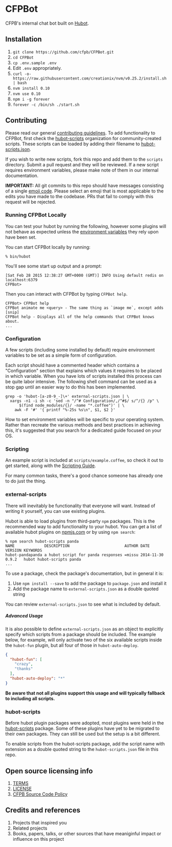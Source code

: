 # CFPBot

CFPB's internal chat bot built on [Hubot](http://hubot.github.com).

## Installation

1. `git clone https://github.com/cfpb/CFPBot.git`
1. `cd CFPBot`
1. `cp .env.sample .env`
1. Edit `.env` appropriately.
1. `curl -o- https://raw.githubusercontent.com/creationix/nvm/v0.25.2/install.sh | bash`
1. `nvm install 0.10`
1. `nvm use 0.10`
1. `npm i -g forever`
1. `forever -c /bin/sh ./start.sh`

## Contributing

Please read our general [contributing guidelines](CONTRIBUTING.md). To add functionality to CFPBot, first check the [hubot-scripts](https://github.com/github/hubot-scripts#hubot-scripts) organization for community-created scripts. These scripts can be loaded by adding their filename to [hubot-scripts.json](hubot-scripts.json).

If you wish to write new scripts, fork this repo and add them to the `scripts` directory. Submit a pull request and they will be reviewed. If a new script requires environment variables, please make note of them in our internal documentation.

**IMPORTANT:** All git commits to this repo should have messages consisting of a single [emoji code](http://www.emoji-cheat-sheet.com/). Please select an emoji that is most applicable to the edits you have made to the codebase. PRs that fail to comply with this request will be rejected.

### Running CFPBot Locally

You can test your hubot by running the following, however some plugins will not
behave as expected unless the [environment variables](#configuration) they rely
upon have been set.

You can start CFPBot locally by running:

    % bin/hubot

You'll see some start up output and a prompt:

    [Sat Feb 28 2015 12:38:27 GMT+0000 (GMT)] INFO Using default redis on localhost:6379
    CFPBot>

Then you can interact with CFPBot by typing `CFPBot help`.

    CFPBot> CFPBot help
    CFPBot animate me <query> - The same thing as `image me`, except adds [snip]
    CFPBot help - Displays all of the help commands that CFPBot knows about.
    ...

### Configuration

A few scripts (including some installed by default) require environment
variables to be set as a simple form of configuration.

Each script should have a commented header which contains a "Configuration"
section that explains which values it requires to be placed in which variable.
When you have lots of scripts installed this process can be quite labor
intensive. The following shell command can be used as a stop gap until an
easier way to do this has been implemented.

    grep -o 'hubot-[a-z0-9_-]\+' external-scripts.json | \
      xargs -n1 -i sh -c 'sed -n "/^# Configuration/,/^#$/ s/^/{} /p" \
          $(find node_modules/{}/ -name "*.coffee")' | \
        awk -F '#' '{ printf "%-25s %s\n", $1, $2 }'

How to set environment variables will be specific to your operating system.
Rather than recreate the various methods and best practices in achieving this,
it's suggested that you search for a dedicated guide focused on your OS.

### Scripting

An example script is included at `scripts/example.coffee`, so check it out to
get started, along with the [Scripting Guide](scripting-docs).

For many common tasks, there's a good chance someone has already one to do just
the thing.

[scripting-docs]: https://github.com/github/hubot/blob/master/docs/scripting.md

### external-scripts

There will inevitably be functionality that everyone will want. Instead of
writing it yourself, you can use existing plugins.

Hubot is able to load plugins from third-party `npm` packages. This is the
recommended way to add functionality to your hubot. You can get a list of
available hubot plugins on [npmjs.com](npmjs) or by using `npm search`:

    % npm search hubot-scripts panda
    NAME             DESCRIPTION                        AUTHOR DATE       VERSION KEYWORDS
    hubot-pandapanda a hubot script for panda responses =missu 2014-11-30 0.9.2   hubot hubot-scripts panda
    ...


To use a package, check the package's documentation, but in general it is:

1. Use `npm install --save` to add the package to `package.json` and install it
2. Add the package name to `external-scripts.json` as a double quoted string

You can review `external-scripts.json` to see what is included by default.

##### Advanced Usage

It is also possible to define `external-scripts.json` as an object to
explicitly specify which scripts from a package should be included. The example
below, for example, will only activate two of the six available scripts inside
the `hubot-fun` plugin, but all four of those in `hubot-auto-deploy`.

```json
{
  "hubot-fun": [
    "crazy",
    "thanks"
  ],
  "hubot-auto-deploy": "*"
}
```

**Be aware that not all plugins support this usage and will typically fallback
to including all scripts.**

[npmjs]: https://www.npmjs.com

### hubot-scripts

Before hubot plugin packages were adopted, most plugins were held in the
[hubot-scripts][hubot-scripts] package. Some of these plugins have yet to be
migrated to their own packages. They can still be used but the setup is a bit
different.

To enable scripts from the hubot-scripts package, add the script name with
extension as a double quoted string to the `hubot-scripts.json` file in this
repo.

[hubot-scripts]: https://github.com/github/hubot-scripts

## Open source licensing info

1. [TERMS](TERMS.md)
2. [LICENSE](LICENSE)
3. [CFPB Source Code Policy](https://github.com/cfpb/source-code-policy/)

## Credits and references

1. Projects that inspired you
2. Related projects
3. Books, papers, talks, or other sources that have meaniginful impact or influence on this project